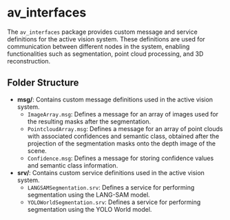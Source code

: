# av_interfaces

The `av_interfaces` package provides custom message and service definitions for the active vision system. These definitions are used for communication between different nodes in the system, enabling functionalities such as segmentation, point cloud processing, and 3D reconstruction.

## Folder Structure

- **msg/**: Contains custom message definitions used in the active vision system.
  - `ImageArray.msg`: Defines a message for an array of images used for the resulting masks after the segmentation.
  - `PointcloudArray.msg`: Defines a message for an array of point clouds with associated confidences and semantic class, obtained after the projection of the segmentation masks onto the depth image of the scene.
  - `Confidence.msg`: Defines a message for storing confidence values and semantic class information.
- **srv/**: Contains custom service definitions used in the active vision system.
  - `LANGSAMSegmentation.srv`: Defines a service for performing segmentation using the LANG-SAM model.
  - `YOLOWorldSegmentation.srv`: Defines a service for performing segmentation using the YOLO World model.